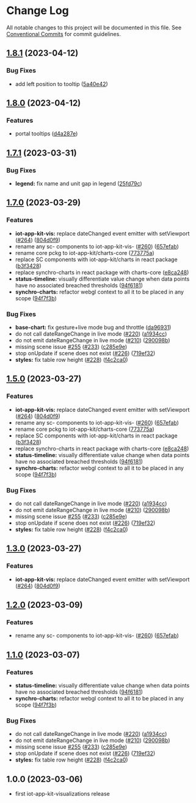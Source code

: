 # Change Log

All notable changes to this project will be documented in this file.
See [Conventional Commits](https://conventionalcommits.org) for commit guidelines.

## [1.8.1](https://github.com/awslabs/synchro-charts/compare/root-v1.8.0...root-v1.8.1) (2023-04-12)


### Bug Fixes

* add left position to tooltip ([5a40e42](https://github.com/awslabs/synchro-charts/commit/5a40e4271bce80cf82c9e3d4f896a8558a96275e))

## [1.8.0](https://github.com/awslabs/synchro-charts/compare/root-v1.7.1...root-v1.8.0) (2023-04-12)


### Features

* portal tooltips ([d4a287e](https://github.com/awslabs/synchro-charts/commit/d4a287ee55325d69a725899341c897831ce87231))

## [1.7.1](https://github.com/awslabs/synchro-charts/compare/root-v1.7.0...root-v1.7.1) (2023-03-31)


### Bug Fixes

* **legend:** fix name and unit gap in legend ([25fd79c](https://github.com/awslabs/synchro-charts/commit/25fd79c35c5e3cf3e296c81cdd6ca2e94fd5d950))

## [1.7.0](https://github.com/awslabs/synchro-charts/compare/root-v1.6.0...root-v1.7.0) (2023-03-29)


### Features

* **iot-app-kit-vis:** replace dateChanged event emitter with setViewport ([#264](https://github.com/awslabs/synchro-charts/issues/264)) ([804d0f9](https://github.com/awslabs/synchro-charts/commit/804d0f9cee5cbb6f53eeb1db68ea9a4b4f3a57b2))
* rename any sc- components to iot-app-kit-vis- ([#260](https://github.com/awslabs/synchro-charts/issues/260)) ([657efab](https://github.com/awslabs/synchro-charts/commit/657efab572009969bd6b450c4e84e99a47c45b92))
* rename core pckg to iot-app-kit/charts-core ([773775a](https://github.com/awslabs/synchro-charts/commit/773775a21a6ce5977b73ae2c32d4671c5055b126))
* replace SC components with iot-app-kit/charts in react package ([b3f3428](https://github.com/awslabs/synchro-charts/commit/b3f342869761a7036491273e6151b63d558eaf92))
* replace synchro-charts in react package with charts-core ([e8ca248](https://github.com/awslabs/synchro-charts/commit/e8ca2488440ca2b68285ce5a085d5758fa4d809a))
* **status-timeline:** visually differentiate value change when data points have no associated breached thresholds ([94f6181](https://github.com/awslabs/synchro-charts/commit/94f61816aa46a5ba406552891180a74d2e625dfd))
* **synchro-charts:** refactor webgl context to all it to be placed in any scope ([94f7f3b](https://github.com/awslabs/synchro-charts/commit/94f7f3b3675f04700c5cc123d3698bf81b2ebc2e))


### Bug Fixes

* **base-chart:** fix gesture+live mode bug and throttle ([da96931](https://github.com/awslabs/synchro-charts/commit/da969319fd474000c2096194265ed43cb3b60231))
* do not call dateRangeChange in live mode ([#220](https://github.com/awslabs/synchro-charts/issues/220)) ([a1934cc](https://github.com/awslabs/synchro-charts/commit/a1934cc2cc276aab93f32a60a5e1b2441b14e7ba))
* do not emit dateRangeChange in live mode ([#210](https://github.com/awslabs/synchro-charts/issues/210)) ([290098b](https://github.com/awslabs/synchro-charts/commit/290098bbe76ec030c55c44ddfd29b0cfb15bc5ea))
* missing scene issue [#255](https://github.com/awslabs/synchro-charts/issues/255) ([#233](https://github.com/awslabs/synchro-charts/issues/233)) ([c285e9e](https://github.com/awslabs/synchro-charts/commit/c285e9e2e26fcb78cad14d6a6d4469b348d221d2))
* stop onUpdate if scene does not exist ([#226](https://github.com/awslabs/synchro-charts/issues/226)) ([719ef32](https://github.com/awslabs/synchro-charts/commit/719ef32a6dc85b52e496e39ee32a229dfa2fb40f))
* **styles:** fix table row height ([#228](https://github.com/awslabs/synchro-charts/issues/228)) ([f4c2ca0](https://github.com/awslabs/synchro-charts/commit/f4c2ca0981b29b0889fc1a7a75e69d2a5f499049))

## [1.5.0](https://github.com/awslabs/synchro-charts/compare/root-v1.4.0...root-v1.5.0) (2023-03-27)


### Features

* **iot-app-kit-vis:** replace dateChanged event emitter with setViewport ([#264](https://github.com/awslabs/synchro-charts/issues/264)) ([804d0f9](https://github.com/awslabs/synchro-charts/commit/804d0f9cee5cbb6f53eeb1db68ea9a4b4f3a57b2))
* rename any sc- components to iot-app-kit-vis- ([#260](https://github.com/awslabs/synchro-charts/issues/260)) ([657efab](https://github.com/awslabs/synchro-charts/commit/657efab572009969bd6b450c4e84e99a47c45b92))
* rename core pckg to iot-app-kit/charts-core ([773775a](https://github.com/awslabs/synchro-charts/commit/773775a21a6ce5977b73ae2c32d4671c5055b126))
* replace SC components with iot-app-kit/charts in react package ([b3f3428](https://github.com/awslabs/synchro-charts/commit/b3f342869761a7036491273e6151b63d558eaf92))
* replace synchro-charts in react package with charts-core ([e8ca248](https://github.com/awslabs/synchro-charts/commit/e8ca2488440ca2b68285ce5a085d5758fa4d809a))
* **status-timeline:** visually differentiate value change when data points have no associated breached thresholds ([94f6181](https://github.com/awslabs/synchro-charts/commit/94f61816aa46a5ba406552891180a74d2e625dfd))
* **synchro-charts:** refactor webgl context to all it to be placed in any scope ([94f7f3b](https://github.com/awslabs/synchro-charts/commit/94f7f3b3675f04700c5cc123d3698bf81b2ebc2e))


### Bug Fixes

* do not call dateRangeChange in live mode ([#220](https://github.com/awslabs/synchro-charts/issues/220)) ([a1934cc](https://github.com/awslabs/synchro-charts/commit/a1934cc2cc276aab93f32a60a5e1b2441b14e7ba))
* do not emit dateRangeChange in live mode ([#210](https://github.com/awslabs/synchro-charts/issues/210)) ([290098b](https://github.com/awslabs/synchro-charts/commit/290098bbe76ec030c55c44ddfd29b0cfb15bc5ea))
* missing scene issue [#255](https://github.com/awslabs/synchro-charts/issues/255) ([#233](https://github.com/awslabs/synchro-charts/issues/233)) ([c285e9e](https://github.com/awslabs/synchro-charts/commit/c285e9e2e26fcb78cad14d6a6d4469b348d221d2))
* stop onUpdate if scene does not exist ([#226](https://github.com/awslabs/synchro-charts/issues/226)) ([719ef32](https://github.com/awslabs/synchro-charts/commit/719ef32a6dc85b52e496e39ee32a229dfa2fb40f))
* **styles:** fix table row height ([#228](https://github.com/awslabs/synchro-charts/issues/228)) ([f4c2ca0](https://github.com/awslabs/synchro-charts/commit/f4c2ca0981b29b0889fc1a7a75e69d2a5f499049))

## [1.3.0](https://github.com/awslabs/synchro-charts/compare/root-v1.2.0...root-v1.3.0) (2023-03-27)


### Features

* **iot-app-kit-vis:** replace dateChanged event emitter with setViewport ([#264](https://github.com/awslabs/synchro-charts/issues/264)) ([804d0f9](https://github.com/awslabs/synchro-charts/commit/804d0f9cee5cbb6f53eeb1db68ea9a4b4f3a57b2))

## [1.2.0](https://github.com/awslabs/synchro-charts/compare/root-v1.1.0...root-v1.2.0) (2023-03-09)


### Features

* rename any sc- components to iot-app-kit-vis- ([#260](https://github.com/awslabs/synchro-charts/issues/260)) ([657efab](https://github.com/awslabs/synchro-charts/commit/657efab572009969bd6b450c4e84e99a47c45b92))

## [1.1.0](https://github.com/awslabs/synchro-charts/compare/root-v1.0.0...root-v1.1.0) (2023-03-07)


### Features

* **status-timeline:** visually differentiate value change when data points have no associated breached thresholds ([94f6181](https://github.com/awslabs/synchro-charts/commit/94f61816aa46a5ba406552891180a74d2e625dfd))
* **synchro-charts:** refactor webgl context to all it to be placed in any scope ([94f7f3b](https://github.com/awslabs/synchro-charts/commit/94f7f3b3675f04700c5cc123d3698bf81b2ebc2e))


### Bug Fixes

* do not call dateRangeChange in live mode ([#220](https://github.com/awslabs/synchro-charts/issues/220)) ([a1934cc](https://github.com/awslabs/synchro-charts/commit/a1934cc2cc276aab93f32a60a5e1b2441b14e7ba))
* do not emit dateRangeChange in live mode ([#210](https://github.com/awslabs/synchro-charts/issues/210)) ([290098b](https://github.com/awslabs/synchro-charts/commit/290098bbe76ec030c55c44ddfd29b0cfb15bc5ea))
* missing scene issue [#255](https://github.com/awslabs/synchro-charts/issues/255) ([#233](https://github.com/awslabs/synchro-charts/issues/233)) ([c285e9e](https://github.com/awslabs/synchro-charts/commit/c285e9e2e26fcb78cad14d6a6d4469b348d221d2))
* stop onUpdate if scene does not exist ([#226](https://github.com/awslabs/synchro-charts/issues/226)) ([719ef32](https://github.com/awslabs/synchro-charts/commit/719ef32a6dc85b52e496e39ee32a229dfa2fb40f))
* **styles:** fix table row height ([#228](https://github.com/awslabs/synchro-charts/issues/228)) ([f4c2ca0](https://github.com/awslabs/synchro-charts/commit/f4c2ca0981b29b0889fc1a7a75e69d2a5f499049))

## 1.0.0 (2023-03-06)
* first iot-app-kit-visualizations release
